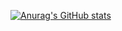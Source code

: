 [![Anurag's GitHub stats](https://github-readme-stats.vercel.app/apiCristopher8049anuraghazra)](https://github.com/anuraghazra/github-readme-stats)
